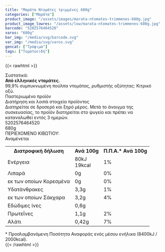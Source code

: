 ```yaml
---
title: "Μαράτα Ντομάτες τριμμένες 680g"
categories: ["Μαράτα"]
product_image: "/assets/images/marata-ntomates-trimmenes-680g.jpg"
product_image_lowres: "/assets/low/marata-ntomates-trimmenes-680g.jpg"
barcode: "5202576464520"
varos: "680g"
bar_img: "/media/svg/barcode.svg"
var_img: "/media/svg/varos.svg"
gencat: ["Τρόφιμα"]
tags: ["Τοματοειδή"]
---
```

{{< rawhtml >}}

<div class="sload322"><div class="product"><div id="sistatika">Συστατικά:</div><div class="alltext"><b>Από ελληνικές ντομάτες.</b><br>99,9% συμπυκνωμένη πούλπα ντομάτας, ρυθμιστής οξύτητας: Κιτρικό οξύ.<br>Παστεριωμένο προϊόν</div><div id="loipa">Διατήρηση και λοιπά στοιχεία προϊόντος</div><div class="alltext">Διατηρείται σε δροσερό και ξηρό μέρος. Μετά το άνοιγμα της συσκευασίας, το προϊόν διατηρείται στο ψυγείο και πρέπει να καταναλωθεί εντός 3 ημερών.</div><div id="barcode"><div id="barimage1"></div><span id="bartext">5202576464520</span></div><div id="varos"><div id="varosimage1"></div><span id="varostext">680g</span></div><div id="kivotio">ΠΕΡΙΕΧΟΜΕΝΟ ΚΙΒΩΤΙΟΥ:<br>Αναμένεται</div><div class="tabout"><table id="diatable"><tbody><tr><th>Διατροφική δήλωση</th><th>Ανά 100g</th><th>Π.Π.Α.* Ανά 100g</th></tr><tr><td class="texr2">Ενέργεια</td><td class="texr">80kJ<br>19kcal</td><td class="texr">1%</td></tr><tr><td class="texr2">Λιπαρά</td><td class="texr">0g</td><td class="texr">0%</td></tr><tr><td class="gray">εκ των οποίων Κορεσµένα</td><td class="gray2">0g</td><td class="gray2">0%</td></tr><tr><td class="texr2">Yδατάνθρακες</td><td class="texr">3,3g</td><td class="texr">1%</td></tr><tr><td class="gray">εκ των οποίων Σάκχαρα</td><td class="gray2">3,2g</td><td class="gray2">4%</td></tr><tr><td class="texr2">Eδώδιμες ίνες</td><td class="texr">0,6g</td><td class="texr"></td></tr><tr><td class="texr2">Πρωτεΐνες</td><td class="texr">1,1g</td><td class="texr">2%</td></tr><tr><td class="texr2">Αλάτι</td><td class="texr">0,42g</td><td class="texr">7%</td></tr></tbody></table></div><div class="alltext">* Προσλαμβανόμενη Ποσότητα Αναφοράς ενός μέσου ενήλικα (8400kJ / 2000kcal).</div><div class="pimg"></div></div></div>
{{< /rawhtml >}}


